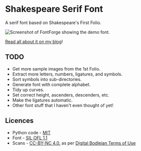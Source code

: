 # Shakespeare Serif Font

A serif font based on Shakespeare's First Folio.

![Screenshot of FontForge showing the demo font.](https://shkspr.mobi/blog/wp-content/uploads/2023/07/Current-font.png)

[Read all about it on my blog](https://shkspr.mobi/blog/2023/07/shakespeare-serif-a-new-font-based-on-the-first-folio/)!

## TODO

* Get more sample images from the 1st Folio.
* Extract more letters, numbers, ligatures, and symbols.
* Sort symbols into sub-directories.
* Generate font with complete alphabet.
* Tidy up curves.
* Set correct height, ascenders, descenders, etc.
* Make the ligatures automatic.
* Other font stuff that I haven't even thought of yet!

## Licences

* Python code - [MIT](https://spdx.org/licenses/MIT.html)
* Font - [SIL OFL 1.1](https://scripts.sil.org/cms/scripts/page.php?item_id=OFL)
* Scans - [CC-BY-NC 4.0.](https://creativecommons.org/licenses/by-nc/4.0/) as per [Digital Bodleian Terms of Use](https://digital.bodleian.ox.ac.uk/terms/)
